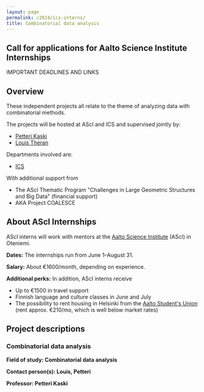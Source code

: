 ```yaml
---
layout: page
permalink: /2014/ics-interns/
title: Combinatorial data analysis
---
```


## Call for applications for Aalto Science Institute Internships

IMPORTANT DEADLINES AND LINKS

## Overview 

These  independent projects all relate to the theme of analyzing data with 
combinatorial methods.

The projects will be hosted at AScI and ICS and supervised jointly by:

* [Petteri Kaski][pk]
* [Louis Theran][lt]

[pk]: http://users.ics.aalto.fi/pkaski/
[lt]: http://theran.lt/


Departments involved are:

* [ICS][ics]

[ics]: http://ics.aalto.fi

With additional support from 

* The AScI Thematic Program "Challenges in Large Geometric Structures and Big Data" (financial support)
* AKA Project COALESCE

## About AScI Internships

AScI interns will work with mentors at the [Aalto Science Institute][asci] (AScI) 
in Oteniemi.  

__Dates:__ The internships run from June 1–August 31.

__Salary:__ About €1600/month, depending on experience.

__Additional perks:__ In addition, AScI interns receive

* Up to €1500 in travel support
* Finnish language and culture classes in June and July
* The possibility to rent housing in Helsinki from the [Aalto Student's Union][ayy] (rent approx. €210/mo, which is well below market rates)

[ascicall]: http://asci.aalto.fi/en/internships/incoming_asci_interns/information_on_asci_internship/
[asci]: http://asci.aalto.fi/
[ayy]: http://ayy.fi/en/housing/

## Project descriptions 

### Combinatorial data analysis

__Field of study: Combinatorial data analysis__

__Contact person(s): Louis, Petteri__

__Professor: Petteri Kaski__

### 







